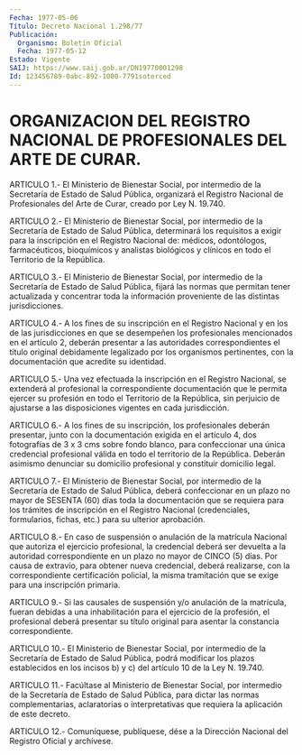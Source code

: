 ```yaml
---
Fecha: 1977-05-06
Título: Decreto Nacional 1.298/77
Publicación:
  Organismo: Boletín Oficial
  Fecha: 1977-05-12
Estado: Vigente
SAIJ: https://www.saij.gob.ar/DN19770001298
Id: 123456789-0abc-892-1000-7791soterced
---
```

# ORGANIZACION DEL REGISTRO NACIONAL DE PROFESIONALES DEL ARTE DE CURAR.

<a id="1"></a>
ARTICULO 1.- El Ministerio de Bienestar Social, por intermedio de  la  Secretaría  de  Estado  de  Salud  Pública,  organizará  el Registro  Nacional  de  Profesionales del Arte de Curar, creado por Ley N. 19.740.

<a id="2"></a>
ARTICULO 2.- El Ministerio de Bienestar Social, por intermedio de la  Secretaría  de  Estado  de  Salud  Pública,  determinará los requisitos  a  exigir  para la inscripción en el Registro  Nacional de: médicos, odontólogos,  farmacéuticos,  bioquímicos  y analistas biológicos  y  clínicos  en  todo  el  Territorio  de la República.

<a id="3"></a>
ARTICULO 3.- El Ministerio de Bienestar Social, por intermedio de la  Secretaría de Estado de Salud Pública, fijará las normas que permitan   tener  actualizada  y  concentrar  toda  la  información proveniente de las distintas jurisdicciones.

<a id="4"></a>
ARTICULO  4.-  A  los  fines  de su inscripción en el Registro Nacional y en los de las jurisdicciones  en  que  se desempeñen los profesionales  mencionados  en el artículo 2, deberán  presentar  a las autoridades correspondientes  el  título  original  debidamente legalizado  por  los  organismos  pertinentes, con la documentación que acredite su identidad.

<a id="5"></a>
ARTICULO  5.-  Una vez efectuada la inscripción en el Registro Nacional,  se  extenderá    al    profesional   la  correspondiente documentación  que  le  permita  ejercer su profesión  en  todo  el Territorio  de  la  República, sin perjuicio  de  ajustarse  a  las disposiciones vigentes en cada jurisdicción.

<a id="6"></a>
ARTICULO  6.- A los fines de su inscripción, los profesionales deberán  presentar,  junto  con  la  documentación  exigida  en  el artículo 4,  dos  fotografías de 3 x 3 cms sobre fondo blanco, para confeccionar una única  credencial  profesional  válida  en todo el territorio    de   la  República.  Deberán  asimismo  denunciar  su domicilio profesional y constituir domicilio legal.

<a id="7"></a>
ARTICULO 7.- El Ministerio de Bienestar Social, por intermedio de la  Secretaría  de  Estado de Salud Pública, deberá confeccionar en un plazo no mayor de  SESENTA  (60)  días  toda la documentación que  se requiera para los trámites de inscripción  en  el  Registro Nacional    (credenciales,   formularios,  fichas,  etc.)  para  su ulterior aprobación.

<a id="8"></a>
ARTICULO 8.- En caso de suspensión o anulación de la matrícula Nacional  que  autoriza  el  ejercicio  profesional,  la credencial deberá ser devuelta a la autoridad correspondiente en un  plazo  no mayor  de CINCO (5) días. Por causa de extravío, para obtener nueva credencial, deberá realizarse, con la correspondiente certificación  policial, la misma tramitación que se exige para una inscripción primaria.

<a id="9"></a>
ARTICULO 9.- Si las causales de suspensión y/o anulación de la matrícula,  fueran  debidas  a una inhabilitación para el ejercicio de  la  profesión,  el  profesional   deberá  presentar  su  título original para asentar la constancia correspondiente.

<a id="10"></a>
ARTICULO 10.- El Ministerio de Bienestar Social, por intermedio de la  Secretaría  de  Estado de Salud Pública, podrá modificar los plazos establecidos en los  incisos  b)  y c) del artículo 10 de la Ley N. 19.740.

<a id="11"></a>
ARTICULO 11.- Facúltase al Ministerio de Bienestar Social, por intermedio  de  la  Secretaría  de  Estado  de  Salud Pública, para dictar  las normas complementarias, aclaratorias o  interpretativas que requiera la aplicación de este decreto.

<a id="12"></a>
ARTICULO  12.-  Comuníquese,  publíquese,  dése a la Dirección Nacional del Registro Oficial y archívese.